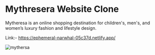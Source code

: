 # Mythresera Website Clone

Mytheresa is an online shopping destination for children's, men's, and womenʼs luxury fashion and lifestyle design.

 Link:- https://ephemeral-narwhal-05c37d.netlify.app/
 
![mythersa](https://user-images.githubusercontent.com/31159055/191819713-8f88633a-e93f-4e72-8229-738b33281bc2.PNG)
